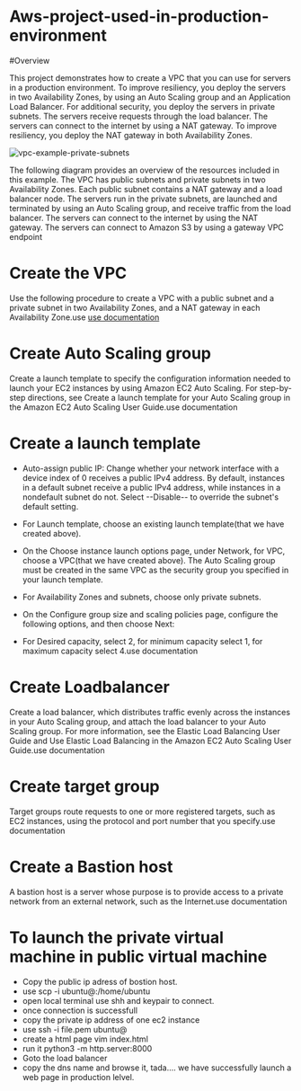# Aws-project-used-in-production-environment

#Overview

This project demonstrates how to create a VPC that you can use for servers in a production environment. To improve resiliency, you deploy the servers in two Availability Zones, by using an Auto Scaling group and an Application Load Balancer. For additional security, you deploy the servers in private subnets. The servers receive requests through the load balancer. The servers can connect to the internet by using a NAT gateway. To improve resiliency, you deploy the NAT gateway in both Availability Zones.


![vpc-example-private-subnets](https://github.com/Suresh-28/Aws-production-environment/assets/111943013/724828d3-d010-47d3-98cd-ef36f2cb933b)

The following diagram provides an overview of the resources included in this example. The VPC has public subnets and private subnets in two Availability Zones. Each public subnet contains a NAT gateway and a load balancer node. The servers run in the private subnets, are launched and terminated by using an Auto Scaling group, and receive traffic from the load balancer. The servers can connect to the internet by using the NAT gateway. The servers can connect to Amazon S3 by using a gateway VPC endpoint


# Create the VPC
Use the following procedure to create a VPC with a public subnet and a private subnet in two Availability Zones, and a NAT gateway in each Availability Zone.use [use documentation]([url](https://docs.aws.amazon.com/directoryservice/latest/admin-guide/gsg_create_vpc.html))


# Create Auto Scaling group
  
  Create a launch template to specify the configuration information needed to launch your EC2 instances by using Amazon EC2 Auto Scaling. For step-by-step directions, see Create a 
  launch template for your Auto Scaling group in the Amazon EC2 Auto Scaling User Guide.use documentation

# Create a launch template
- Auto-assign public IP: Change whether your network interface with a device index of 0 receives a public IPv4 address. By default, instances in a default subnet receive a public IPv4 
 address, while instances in a nondefault subnet do not. Select --Disable-- to override the subnet's default setting.

- For Launch template, choose an existing launch template(that we have created above).

- On the Choose instance launch options page, under Network, for VPC, choose a VPC(that we have created above). The Auto Scaling group must be created in the same VPC as the security 
  group you specified in your launch template.

- For Availability Zones and subnets, choose only private subnets.
- On the Configure group size and scaling policies page, configure the following options, and then choose Next:

- For Desired capacity, select 2, for minimum capacity select 1, for maximum capacity select 4.use documentation

# Create Loadbalancer
Create a load balancer, which distributes traffic evenly across the instances in your Auto Scaling group, and attach the load balancer to your Auto Scaling group. For more information, see the Elastic Load Balancing User Guide and Use Elastic Load Balancing in the Amazon EC2 Auto Scaling User Guide.use documentation

# Create target group
Target groups route requests to one or more registered targets, such as EC2 instances, using the protocol and port number that you specify.use documentation

# Create a Bastion host
A bastion host is a server whose purpose is to provide access to a private network from an external network, such as the Internet.use documentation

# To launch the private virtual machine in public virtual machine
- Copy the public ip adress of bostion host.
- use scp -i <pemfile path> <pemfile path> ubuntu@<ip>:/home/ubuntu
- open local terminal use shh and keypair to connect.
- once connection is successfull
- copy the private ip address of one ec2 instance
- use ssh -i file.pem ubuntu@<privateIP>
- create a html page vim index.html
- run it python3 -m http.server:8000
- Goto the load balancer
- copy the dns name and browse it, tada.... we have successfully launch a web page in production lelvel.




